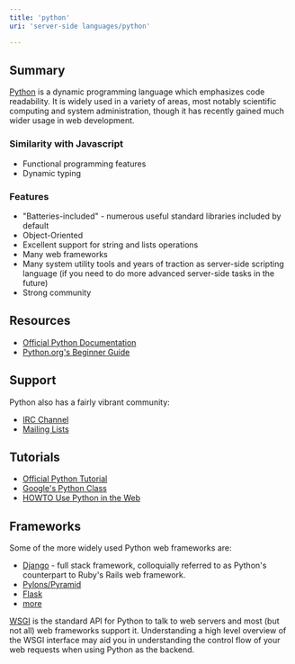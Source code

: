 ```yaml
---
title: 'python'
uri: 'server-side languages/python'

---
```

## Summary

[Python](http://python.org/) is a dynamic programming language which emphasizes code readability. It is widely used in a variety of areas, most notably scientific computing and system administration, though it has recently gained much wider usage in web development.

### Similarity with Javascript

-   Functional programming features
-   Dynamic typing

### Features

-   "Batteries-included" - numerous useful standard libraries included by default
-   Object-Oriented
-   Excellent support for string and lists operations
-   Many web frameworks
-   Many system utility tools and years of traction as server-side scripting language (if you need to do more advanced server-side tasks in the future)
-   Strong community

## Resources

-   [Official Python Documentation](http://python.org/doc/)
-   [Python.org's Beginner Guide](http://wiki.python.org/moin/BeginnersGuide)

## Support

Python also has a fairly vibrant community:

-   [IRC Channel](http://www.python.org/community/irc/)
-   [Mailing Lists](http://mail.python.org/mailman/listinfo)

## Tutorials

-   [Official Python Tutorial](http://docs.python.org/2/tutorial/)
-   [Google's Python Class](https://code.google.com/edu/languages/google-python-class/)
-   [HOWTO Use Python in the Web](http://docs.python.org/2/howto/webservers.html)

## Frameworks

Some of the more widely used Python web frameworks are:

-   [Django](https://www.djangoproject.com/) - full stack framework, colloquially referred to as Python's counterpart to Ruby's Rails web framework.
-   [Pylons/Pyramid](http://www.pylonsproject.org/)
-   [Flask](http://flask.pocoo.org/)
-   [more](http://wiki.python.org/moin/WebFrameworks)

[WSGI](http://www.python.org/dev/peps/pep-0333/) is the standard API for Python to talk to web servers and most (but not all) web frameworks support it. Understanding a high level overview of the WSGI interface may aid you in understanding the control flow of your web requests when using Python as the backend.
